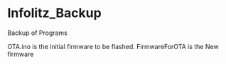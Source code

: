 # Infolitz_Backup
Backup of Programs


OTA.ino is the initial firmware to be flashed.
FirmwareForOTA is the New firmware
